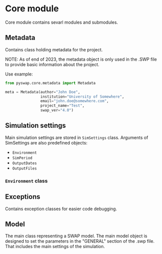 # Core module

Core module contains sevarl modules and submodules.

## Metadata

Contains class holding metadata for the project.

NOTE: As of end of 2023, the metadata object is only used in the .SWP file to provide basic information about the project.

Use example:

```Python
from pyswap.core.metadata import Metadata

meta = Metadata(author="John Doe",
                institution="University of Somewhere",
                email="john.doe@somewhere.com",
                project_name="Test",
                swap_ver="4.0")
```

## Simulation settings

Main simulation settings are stored in `SimSettings` class. Arguments of SimSettings are also predefined objects:

- `Environment`
- `SimPeriod`
- `OutputDates`
- `OutputFiles`

### `Environment` class

## Exceptions

Contains exception classes for easier code debugging.

## Model

The main class representing a SWAP model. The main model object is designed to set the parameters in the "GENERAL" section of the .swp file. That includes the main settings of the simulation.
